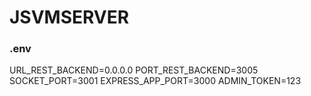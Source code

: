 # JSVMSERVER

### .env
URL_REST_BACKEND=0.0.0.0
PORT_REST_BACKEND=3005
SOCKET_PORT=3001
EXPRESS_APP_PORT=3000
ADMIN_TOKEN=123